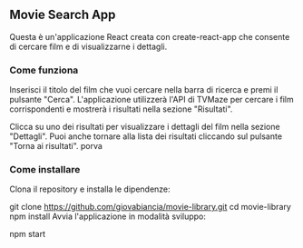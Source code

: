 ## Movie Search App

Questa è un'applicazione React creata con create-react-app che consente di cercare film e di visualizzarne i dettagli.

### Come funziona

Inserisci il titolo del film che vuoi cercare nella barra di ricerca e premi il pulsante "Cerca". L'applicazione utilizzerà l'API di TVMaze per cercare i film corrispondenti e mostrerà i risultati nella sezione "Risultati".

Clicca su uno dei risultati per visualizzare i dettagli del film nella sezione "Dettagli". Puoi anche tornare alla lista dei risultati cliccando sul pulsante "Torna ai risultati".
porva
### Come installare

Clona il repository e installa le dipendenze:

git clone https://github.com/giovabiancia/movie-library.git
cd movie-library
npm install
Avvia l'applicazione in modalità sviluppo:

npm start
